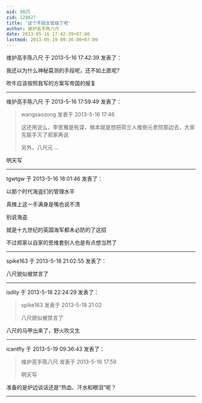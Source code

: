 ```yaml
---
aid: 9025
zid: 128027
title: '这个手段太低级了吧'
author: 维护高手陈八尺
date: 2013-05-16 17:42:39+07:00
lastmod: 2013-05-19 09:36:00+07:00
---
```


维护高手陈八尺 于 2013-5-16 17:42:39 发表了：

我还以为什么神秘莫测的手段呢，还不如土匪呢?

吹牛应该按照我写的方案写帝国的报复

---------

维护高手陈八尺 于 2013-5-16 17:59:49 发表了：

> wangsaozong 发表于 2013-5-16 17:46
> 
> 这还用说么，李思雅是髡谍，根本就是想把荷兰人推倒元老院那边去，大家先联手灭了郑家再说
> 
> 另外，八尺元 ...



明天写

---------

tgwtgw 于 2013-5-16 18:01:46 发表了：

以那个时代海盗们的管理水平

真摊上这一手满身是嘴也说不清

别说海盗

就是十九世纪的英国海军都未必防的了这招

不过郑家以自家的思维套别人也是有点想当然了

---------

spike163 于 2013-5-18 21:02:55 发表了：

八尺貌似被禁言了

---------

isdily 于 2013-5-18 22:24:29 发表了：

> spike163 发表于 2013-5-18 21:02
> 
> 八尺貌似被禁言了



八尺的马甲出来了，野火吹又生

---------

icantfly 于 2013-5-19 09:36:43 发表了：

> 维护高手陈八尺 发表于 2013-5-16 17:59
> 
> 明天写



准备的是炉边谈话还是“热血、汗水和眼泪”呢？

---------

